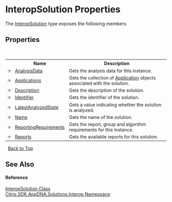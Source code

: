 # InteropSolution Properties
 

The <a href="f5c6f00f-ab04-119f-5147-d0ad15aef792">InteropSolution</a> type exposes the following members.


## Properties
&nbsp;<table><tr><th></th><th>Name</th><th>Description</th></tr><tr><td>![Public property](media/pubproperty.gif "Public property")</td><td><a href="115cecd6-556f-11e0-ce08-654c0a87fe7f">AnalysisData</a></td><td>
Gets the analysis data for this instance.</td></tr><tr><td>![Public property](media/pubproperty.gif "Public property")</td><td><a href="8d56a421-6270-31d9-7064-257cf9b4fd9c">Applications</a></td><td>
Gets the collection of <a href="1779bfff-4b29-0f26-8a09-10acdd530bbc">Application</a> objects associated with the solution.</td></tr><tr><td>![Public property](media/pubproperty.gif "Public property")</td><td><a href="34ed6305-4338-3e65-b75e-628a16ebe222">Description</a></td><td>
Gets the description of the solution.</td></tr><tr><td>![Public property](media/pubproperty.gif "Public property")</td><td><a href="25d4e114-874a-5bf8-3cab-d536e073f33e">Identifier</a></td><td>
Gets the identifier of the solution.</td></tr><tr><td>![Public property](media/pubproperty.gif "Public property")</td><td><a href="f4e6e929-410d-47cc-0366-ccc293d1f9e4">LatestAnalyzedState</a></td><td>
Gets a value indicating whether the solution is analyzed.</td></tr><tr><td>![Public property](media/pubproperty.gif "Public property")</td><td><a href="1ee3ac02-3960-7791-1056-14f7ffa3e6a9">Name</a></td><td>
Gets the name of the solution.</td></tr><tr><td>![Public property](media/pubproperty.gif "Public property")</td><td><a href="58966137-2957-5975-0bb2-e6e5e1a6036b">ReportingRequirements</a></td><td>
Gets the report, group and algorithm requirements for this instance.</td></tr><tr><td>![Public property](media/pubproperty.gif "Public property")</td><td><a href="897a0d49-a1d0-776a-48c2-7d2e31204e0b">Reports</a></td><td>
Gets the available reports for this solution.</td></tr></table>&nbsp;
<a href="#interopsolution-properties">Back to Top</a>

## See Also


#### Reference
<a href="f5c6f00f-ab04-119f-5147-d0ad15aef792">InteropSolution Class</a><br /><a href="9b022d31-dfbd-e494-2a35-12a59446d9d6">Citrix.SDK.AppDNA.Solutions.Interop Namespace</a><br />